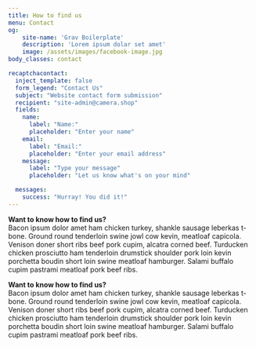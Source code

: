 ```yaml
---
title: How to find us
menu: Contact
og:
    site-name: 'Grav Boilerplate'
    description: 'Lorem ipsum dolar set amet'
    image: /assets/images/facebook-image.jpg
body_classes: contact

recaptchacontact:
  inject_template: false
  form_legend: "Contact Us"
  subject: "Website contact form submission"
  recipient: "site-admin@camera.shop"
  fields:
    name:
      label: "Name:"
      placeholder: "Enter your name"
    email:
      label: "Email:"
      placeholder: "Enter your email address"
    message:
      label: "Type your message"
      placeholder: "Let us know what's on your mind"

  messages:
    success: "Hurray! You did it!"
---
```


**Want to know how to find us?**   
Bacon ipsum dolor amet ham chicken turkey, shankle sausage leberkas t-bone. Ground round tenderloin swine jowl cow kevin, meatloaf capicola. Venison doner short ribs beef pork cupim, alcatra corned beef. Turducken chicken prosciutto ham tenderloin drumstick shoulder pork loin kevin porchetta boudin short loin swine meatloaf hamburger. Salami buffalo cupim pastrami meatloaf pork beef ribs.

**Want to know how to find us?**   
Bacon ipsum dolor amet ham chicken turkey, shankle sausage leberkas t-bone. Ground round tenderloin swine jowl cow kevin, meatloaf capicola. Venison doner short ribs beef pork cupim, alcatra corned beef. Turducken chicken prosciutto ham tenderloin drumstick shoulder pork loin kevin porchetta boudin short loin swine meatloaf hamburger. Salami buffalo cupim pastrami meatloaf pork beef ribs.
